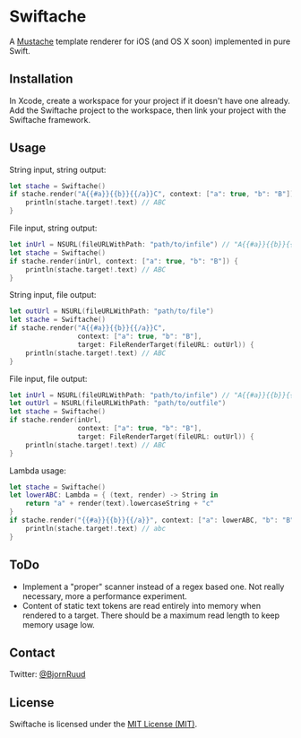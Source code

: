 # Swiftache

A [Mustache](http://mustache.github.io) template renderer for iOS (and OS X soon) implemented in pure Swift.


## Installation

In Xcode, create a workspace for your project if it doesn't have one already. Add the Swiftache project to the workspace, then link your project with the Swiftache framework.


## Usage

String input, string output:

```swift
let stache = Swiftache()
if stache.render("A{{#a}}{{b}}{{/a}}C", context: ["a": true, "b": "B"]) {
    println(stache.target!.text) // ABC
}
```

File input, string output:

```swift
let inUrl = NSURL(fileURLWithPath: "path/to/infile") // "A{{#a}}{{b}}{{/a}}C"
let stache = Swiftache()
if stache.render(inUrl, context: ["a": true, "b": "B"]) {
    println(stache.target!.text) // ABC
}
```

String input, file output:

```swift
let outUrl = NSURL(fileURLWithPath: "path/to/file")
let stache = Swiftache()
if stache.render("A{{#a}}{{b}}{{/a}}C",
                 context: ["a": true, "b": "B"],
                 target: FileRenderTarget(fileURL: outUrl)) {
    println(stache.target!.text) // ABC
}
```

File input, file output:

```swift
let inUrl = NSURL(fileURLWithPath: "path/to/infile") // "A{{#a}}{{b}}{{/a}}C"
let outUrl = NSURL(fileURLWithPath: "path/to/outfile")
let stache = Swiftache()
if stache.render(inUrl,
                 context: ["a": true, "b": "B"],
                 target: FileRenderTarget(fileURL: outUrl)) {
    println(stache.target!.text) // ABC
}
```

Lambda usage:

```swift
let stache = Swiftache()
let lowerABC: Lambda = { (text, render) -> String in
    return "a" + render(text).lowercaseString + "c"
}
if stache.render("{{#a}}{{b}}{{/a}}", context: ["a": lowerABC, "b": "B"]) {
    println(stache.target!.text) // abc
}
```

## ToDo

- Implement a "proper" scanner instead of a regex based one. Not really necessary, more a performance experiment.
- Content of static text tokens are read entirely into memory when rendered to a target. There should be a maximum read length to keep memory usage low.


## Contact

Twitter: [@BjornRuud](https://twitter.com/BjornRuud)


## License

Swiftache is licensed under the [MIT License (MIT)](http://opensource.org/licenses/MIT).
